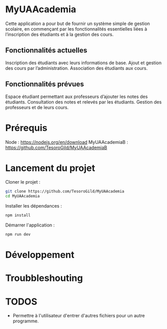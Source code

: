 # MyUAAcademia
Cette application a pour but de fournir un système simple de gestion scolaire, en commençant par les fonctionnalités essentielles liées à l’inscription des étudiants et à la gestion des cours.

## Fonctionnalités actuelles
Inscription des étudiants avec leurs informations de base.
Ajout et gestion des cours par l’administration.
Association des étudiants aux cours.

## Fonctionnalités prévues
Espace étudiant permettant aux professeurs d’ajouter les notes des étudiants.
Consultation des notes et relevés par les étudiants.
Gestion des professeurs et de leurs cours.


# Prérequis
Node : https://nodejs.org/en/download 
MyUAAcademiaB : https://github.com/TesoroGild/MyUAAcademiaB


# Lancement du projet
Cloner le projet :
```bash
git clone https://github.com/TesoroGild/MyUAAcademia
cd MyUAAcademia
```
Installer les dépendances :
```bash
npm install
```
Démarrer l'application :
```bash
npm run dev
```


# Développement


# Troubbleshouting

# TODOS
* Permettre à l'utilisateur d'entrer d'autres fichiers pour un autre programme.